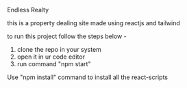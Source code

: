 Endless Realty

this is a property dealing site made using reactjs and tailwind

to run this project follow the steps below - 

1. clone the repo in your system
2. open it in ur code editor
3. run command "npm start"


Use "npm install" command to install all the react-scripts 
